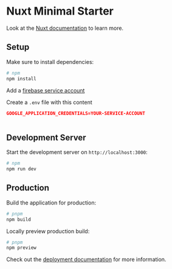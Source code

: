 # Nuxt Minimal Starter

Look at the [Nuxt documentation](https://nuxt.com/docs/getting-started/introduction) to learn more.

## Setup

Make sure to install dependencies:

```bash
# npm
npm install
```

Add a [firebase service account]('https://firebase.google.com/docs/admin/setup#initialize_the_sdk_in_non-google_environments')

Create a ``.env`` file with this content
```json
GOOGLE_APPLICATION_CREDENTIALS=YOUR-SERVICE-ACCOUNT
```
```
```

## Development Server

Start the development server on `http://localhost:3000`:

```bash
# npm
npm run dev
```

## Production

Build the application for production:

```bash
# pnpm
npm build
```

Locally preview production build:

```bash
# pnpm
npm preview
```

Check out the [deployment documentation](https://nuxt.com/docs/getting-started/deployment) for more information.
